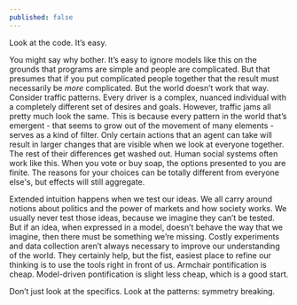 ```yaml
---
published: false
---
```



Look at the code. It’s easy.

You might say why bother. 
It’s easy to ignore models like this on the grounds that programs are simple and people are complicated. But that presumes that if you put complicated people together that the result must necessarily be *more* complicated. 
But the world doesn’t work that way. Consider traffic patterns. Every driver is a complex, nuanced individual with a completely different set of desires and goals. However, traffic jams all pretty much look the same. 
This is because every pattern in the world that’s emergent - that seems to grow out of the movement of many elements - serves as a kind of filter. Only certain actions that an agent can take will result in larger changes that are visible when we look at everyone together. The rest of their differences get washed out. 
Human social systems often work like this. When you vote or buy soap, the options presented to you are finite. The reasons for your choices can be totally different from everyone else's, but effects will still aggregate. 

Extended intuition happens when we test our ideas. 
We all carry around notions about politics and the power of markets and how society works. We usually never test those ideas, because we imagine they can’t be tested. But if an idea, when expressed in a model, doesn’t behave the way that we imagine, then there must be something we’re missing. 
Costly experiments and data collection aren’t always necessary to improve our understanding of the world. They certainly help, but the fist, easiest place to refine our thinking is to use the tools right in front of us. 
Armchair pontification is cheap. Model-driven pontification is slight less cheap, which is a good start. 

Don’t just look at the specifics. Look at the patterns: symmetry breaking.

